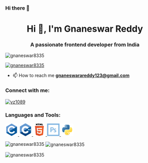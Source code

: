 ### Hi there 👋

<h1 align="center">Hi 👋, I'm Gnaneswar Reddy</h1>
<h3 align="center">A passionate frontend developer from India</h3>

<p align="left"> <img src="https://komarev.com/ghpvc/?username=gnaneswar8335&label=Profile%20views&color=0e75b6&style=flat" alt="gnaneswar8335" /> </p>

<p align="left"> <a href="https://github.com/ryo-ma/github-profile-trophy"><img src="https://github-profile-trophy.vercel.app/?username=gnaneswar8335" alt="gnaneswar8335" /></a> </p>

- 📫 How to reach me **gnaneswarareddy123@gmail.com**

<h3 align="left">Connect with me:</h3>
<p align="left">
<a href="https://www.hackerrank.com/yz1089" target="blank"><img align="center" src="https://raw.githubusercontent.com/rahuldkjain/github-profile-readme-generator/master/src/images/icons/Social/hackerrank.svg" alt="yz1089" height="30" width="40" /></a>
</p>

<h3 align="left">Languages and Tools:</h3>
<p align="left"> <a href="https://www.cprogramming.com/" target="_blank" rel="noreferrer"> <img src="https://raw.githubusercontent.com/devicons/devicon/master/icons/c/c-original.svg" alt="c" width="40" height="40"/> </a> <a href="https://www.w3schools.com/cpp/" target="_blank" rel="noreferrer"> <img src="https://raw.githubusercontent.com/devicons/devicon/master/icons/cplusplus/cplusplus-original.svg" alt="cplusplus" width="40" height="40"/> </a> <a href="https://www.w3.org/html/" target="_blank" rel="noreferrer"> <img src="https://raw.githubusercontent.com/devicons/devicon/master/icons/html5/html5-original-wordmark.svg" alt="html5" width="40" height="40"/> </a> <a href="https://www.photoshop.com/en" target="_blank" rel="noreferrer"> <img src="https://raw.githubusercontent.com/devicons/devicon/master/icons/photoshop/photoshop-line.svg" alt="photoshop" width="40" height="40"/> </a> <a href="https://www.python.org" target="_blank" rel="noreferrer"> <img src="https://raw.githubusercontent.com/devicons/devicon/master/icons/python/python-original.svg" alt="python" width="40" height="40"/> </a> </p>

<p><img align="left" src="https://github-readme-stats.vercel.app/api/top-langs?username=gnaneswar8335&show_icons=true&locale=en&layout=compact" alt="gnaneswar8335" /></p>

<p>&nbsp;<img align="center" src="https://github-readme-stats.vercel.app/api?username=gnaneswar8335&show_icons=true&locale=en" alt="gnaneswar8335" /></p>

<p><img align="center" src="https://github-readme-streak-stats.herokuapp.com/?user=gnaneswar8335&" alt="gnaneswar8335" /></p>

